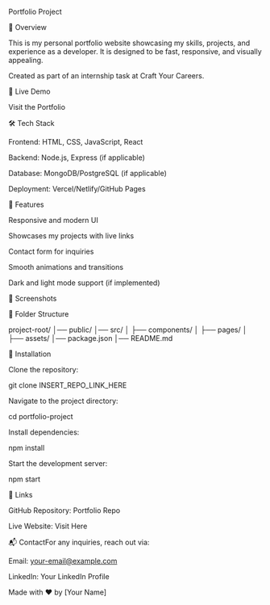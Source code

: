 Portfolio Project



🚀 Overview

This is my personal portfolio website showcasing my skills, projects, and experience as a developer. It is designed to be fast, responsive, and visually appealing.

Created as part of an internship task at Craft Your Careers.

🔗 Live Demo

Visit the Portfolio

🛠 Tech Stack

Frontend: HTML, CSS, JavaScript, React

Backend: Node.js, Express (if applicable)

Database: MongoDB/PostgreSQL (if applicable)

Deployment: Vercel/Netlify/GitHub Pages

🎨 Features

Responsive and modern UI

Showcases my projects with live links

Contact form for inquiries

Smooth animations and transitions

Dark and light mode support (if implemented)

📸 Screenshots



📂 Folder Structure

project-root/
│── public/
│── src/
│   ├── components/
│   ├── pages/
│   ├── assets/
│── package.json
│── README.md

🚀 Installation

Clone the repository:

git clone INSERT_REPO_LINK_HERE

Navigate to the project directory:

cd portfolio-project

Install dependencies:

npm install

Start the development server:

npm start

🔗 Links

GitHub Repository: Portfolio Repo

Live Website: Visit Here

📬 ContactFor any inquiries, reach out via:

Email: your-email@example.com

LinkedIn: Your LinkedIn Profile

Made with ❤️ by [Your Name]

